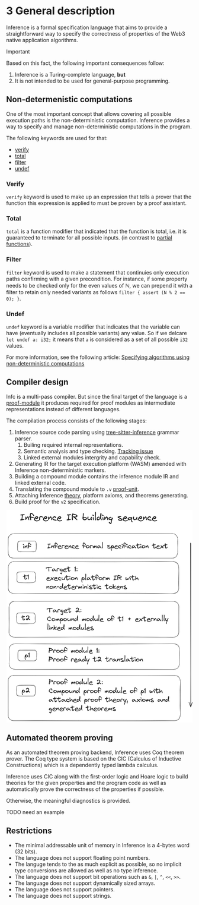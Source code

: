 # 3 General description

Inference is a formal specification language that aims to provide a straightforward way to specify the correctness of properties of the Web3 native application algorithms.

> [!IMPORTANT]
> Based on this fact, the following important consequences follow:
> 1. Inference is a Turing-complete language, **but**
> 2. It is not intended to be used for general-purpose programming.

## Non-determenistic computations

One of the most important concept that allows covering all possible execution paths is the non-deterministic computation. Inference provides a way to specify and manage non-deterministic computations in the program.

The following keywords are used for that:
- [verify](./expressions.md#verify)
- [total](./functions.md##1111-total-keyword)
- [filter](./statements.md#filter)
- [undef](./statements.md#911-undef)

### Verify

`verify` keyword is used to make up an expression that tells a prover that the function this expression is applied to must be proven by a proof assistant.

### Total

`total` is a function modifier that indicated that the function is total, i.e. it is guaranteed to terminate for all possible inputs. (in contrast to [partial functions](https://en.wikipedia.org/wiki/Partial_function)).

### Filter

`filter` keyword is used to make a statement that continuies only execution paths confirming with a given precondition. For instance, if some property needs to be checked only for the even values of $\mathbb{N}$, we can prepend it with a filter to retain only needed variants as follows `filter { assert (N % 2 == 0); }`.

### Undef

`undef` keyword is a variable modifier that indicates that the variable can have (eventually includes all possible variants) any value. So if we delcare `let undef a: i32;` it means that `a` is considered as a set of all possible `i32` values.

For more information, see the following article: [Specifying algorithms using non-deterministic computations](https://www.inferara.com/en/papers/specifying-algorithms-using-non-deterministic-computations/)

## Compiler design

Infc is a multi-pass compiler. But since the final target of the language is a [proof-module](./terms-and-definitions.md#proof-unit) it produces required for proof modules as intermediate representations instead of different languages. 

The compilation process consists of the following stages:

1. Inference source code parsing using [tree-sitter-inference](https://github.com/Inferara/tree-sitter-inference) grammar parser.
    1. Builing required internal representations.
    0. Semantic analysis and type checking. [Tracking issue](https://github.com/Inferara/inference/issues/8)
    0. Linked external modules intergrity and capability check.
0. Generating IR for the target execution platform (WASM) amended with Inference non-deterministic markers.
0. Building a compound module contains the inference module IR and linked external code.
0. Translating the compound module to `.v` [proof-unit](./terms-and-definitions.md#proof-unit).
0. Attaching Inference [theory](./terms-and-definitions.md#theory), platform axioms, and theorems generating.
0. Build proof for the `v2` specification.


<img src="./assets/inference-ir-building-sequence.png" alt="Inference IR building sequence" width="600" style="margin: 0 auto; display: block;">

## Automated theorem proving

As an automated theorem proving backend, Inference uses Coq theorem prover. The Coq type system is based on the CIC (Calculus of Inductive Constructions) which is a dependently typed lambda calculus.

Inference uses CIC along with the first-order logic and Hoare logic to build theories for the given properties and the program code as well as automatically prove the correctness of the properties if possible.

Otherwise, the meaningful diagnostics is provided.

TODO need an example

## Restrictions

- The minimal addressable unit of memory in Inference is a 4-bytes word (32 bits).
- The language does not support floating point numbers.
- The languge tends to the as much explicit as possible, so no implicit type conversions are allowed as well as no type inference.
- The language does not support bit operations such as `&`, `|`, `^`, `<<`, `>>`.
- The language does not support dynamically sized arrays.
- The language does not support pointers.
- The language does not support strings.
